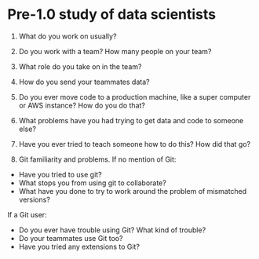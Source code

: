 # Pre-1.0 study of data scientists

1) What do you work on usually?

2) Do you work with a team? How many people on your team?

3) What role do you take on in the team?

4) How do you send your teammates data?

5) Do you ever move code to a production machine, like a super computer or AWS instance? How do you do that?

6) What problems have you had trying to get data and code to someone else?

7) Have you ever tried to teach someone how to do this? How did that go?

8) Git familiarity and problems.
If no mention of Git:
  - Have you tried to use git?
  - What stops you from using git to collaborate?
  - What have you done to try to work around the problem of mismatched versions?

If a Git user:
  - Do you ever have trouble using Git? What kind of trouble?
  - Do your teammates use Git too?
  - Have you tried any extensions to Git?


